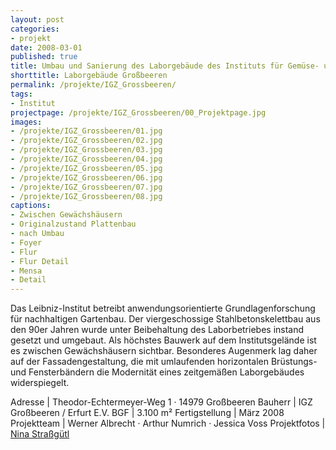 ```yaml
---
layout: post
categories:
- projekt
date: 2008-03-01
published: true
title: Umbau und Sanierung des Laborgebäude des Instituts für Gemüse- und Zierpflanzenbau
shorttitle: Laborgebäude Großbeeren
permalink: /projekte/IGZ_Grossbeeren/
tags: 
- Institut
projectpage: /projekte/IGZ_Grossbeeren/00_Projektpage.jpg
images:
- /projekte/IGZ_Grossbeeren/01.jpg
- /projekte/IGZ_Grossbeeren/02.jpg
- /projekte/IGZ_Grossbeeren/03.jpg
- /projekte/IGZ_Grossbeeren/04.jpg
- /projekte/IGZ_Grossbeeren/05.jpg
- /projekte/IGZ_Grossbeeren/06.jpg
- /projekte/IGZ_Grossbeeren/07.jpg
- /projekte/IGZ_Grossbeeren/08.jpg
captions:
- Zwischen Gewächshäusern
- Originalzustand Plattenbau
- nach Umbau
- Foyer
- Flur
- Flur Detail
- Mensa
- Detail
---
```

Das Leibniz-Institut betreibt anwendungsorientierte Grundlagenforschung für nachhaltigen Gartenbau. Der viergeschossige Stahlbetonskelettbau aus den 90er Jahren wurde unter Beibehaltung des Laborbetriebes instand gesetzt und umgebaut. Als höchstes Bauwerk auf dem Institutsgelände ist es zwischen Gewächshäusern sichtbar. Besonderes Augenmerk lag daher auf der Fassadengestaltung, die mit umlaufenden horizontalen Brüstungs- und Fensterbändern die Modernität eines zeitgemäßen Laborgebäudes widerspiegelt. 

Adresse				|	Theodor-Echtermeyer-Weg 1 · 14979 Großbeeren 
Bauherr				|	IGZ Großbeeren / Erfurt E.V. 
BGF					|	3.100 m² 
Fertigstellung		|	März 2008  
Projektteam			|	Werner Albrecht · Arthur Numrich · Jessica Voss 
Projektfotos		|	[Nina Straßgütl](http://www.ninastrg.de/)